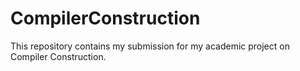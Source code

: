 # CompilerConstruction
This repository contains my submission for my academic project on Compiler Construction.
